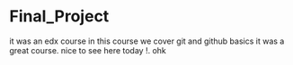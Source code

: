 # Final_Project
it was an edx course in this course we cover git and github basics
it was a great course.
nice to see here today !. ohk